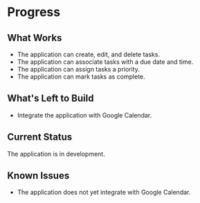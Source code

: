 # Progress

## What Works
-   The application can create, edit, and delete tasks.
-   The application can associate tasks with a due date and time.
-   The application can assign tasks a priority.
-   The application can mark tasks as complete.

## What's Left to Build
-   Integrate the application with Google Calendar.

## Current Status
The application is in development.

## Known Issues
-   The application does not yet integrate with Google Calendar.
